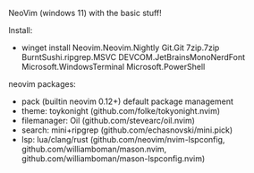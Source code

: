 NeoVim (windows 11) with the basic stuff!

Install:

* winget install Neovim.Neovim.Nightly
                 Git.Git
                 7zip.7zip
                 BurntSushi.ripgrep.MSVC
                 DEVCOM.JetBrainsMonoNerdFont
                 Microsoft.WindowsTerminal
                 Microsoft.PowerShell

neovim packages: 

* pack (builtin neovim 0.12+) default package management
* theme:           toykonight (github.com/folke/tokyonight.nvim)
* filemanager:     Oil (github.com/stevearc/oil.nvim)
* search:          mini+ripgrep (github.com/echasnovski/mini.pick)
* lsp:             lua/clang/rust (github.com/neovim/nvim-lspconfig, github.com/williamboman/mason.nvim, github.com/williamboman/mason-lspconfig.nvim)

